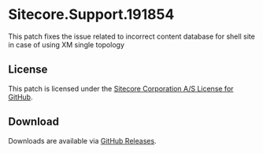 # Sitecore.Support.191854
This patch fixes the issue related to incorrect content database for shell site in case of using XM single topology

## License  
This patch is licensed under the [Sitecore Corporation A/S License for GitHub](https://github.com/sitecoresupport/Sitecore.Support.191854/blob/master/LICENSE).  

## Download  
Downloads are available via [GitHub Releases](https://github.com/sitecoresupport/Sitecore.Support.191854/releases).  
